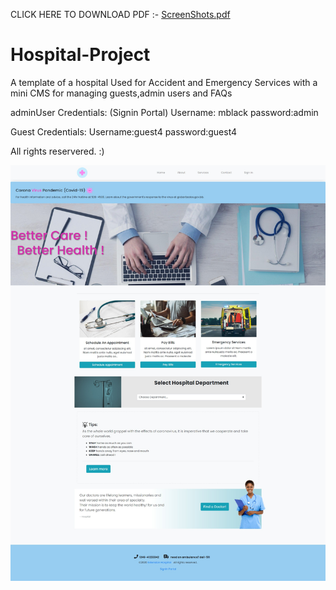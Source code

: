 CLICK HERE TO DOWNLOAD PDF :- [ScreenShots.pdf](https://github.com/SProga/Hospital-Project/files/6852708/ScreenShots.pdf)



# Hospital-Project
A template of a hospital Used for Accident and Emergency Services with a mini CMS for managing guests,admin users and FAQs 

adminUser Credentials:
(Signin Portal)
Username: mblack
password:admin

Guest Credentials:
Username:guest4
password:guest4

All rights reservered. :)

<a href="http://bettercare.infinityfreeapp.com/"><img src="./home.png" /></a>
